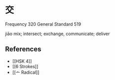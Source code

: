 # 交
Frequency 320
General Standard 519

jiāo
mix; intersect; exchange, communicate; deliver

## References
- [[HSK 4]]
- [[6 Strokes]]
- [[亠 Radical]]